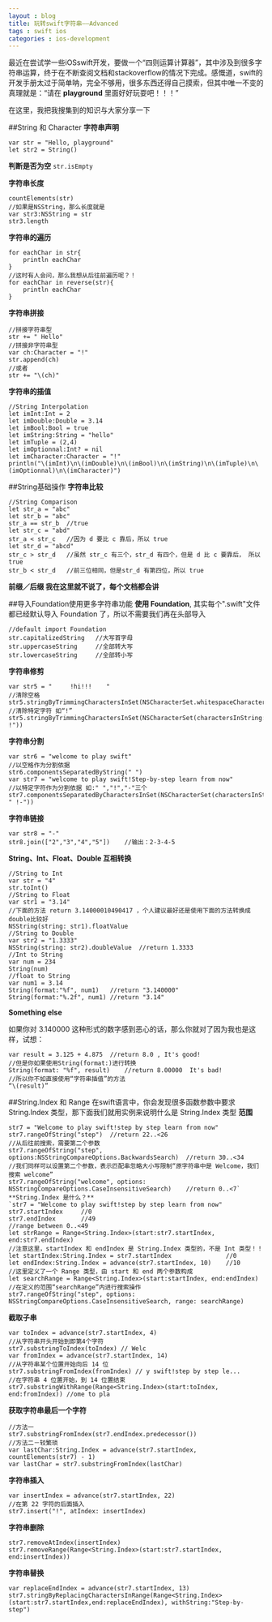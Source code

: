 ```yaml
---
layout : blog
title: 玩转swift字符串——Advanced
tags : swift ios
categories : ios-development
---
```

最近在尝试学一些iOSswift开发，要做一个“四则运算计算器”，其中涉及到很多字符串运算，终于在不断查阅文档和stackoverflow的情况下完成。感慨道，swift的开发手册太过于简单呐，完全不够用，很多东西还得自己摸索，但其中唯一不变的真理就是：“请在 **playground** 里面好好玩耍吧！！！”

在这里，我把我搜集到的知识与大家分享一下

##String 和 Character
**字符串声明**

    var str = "Hello, playground"
    let str2 = String()

**判断是否为空**
`str.isEmpty`

**字符串长度**

    countElements(str)
    //如果是NSString，那么长度就是
    var str3:NSString = str
    str3.length

**字符串的遍历**

    for eachChar in str{
    	println eachChar
    }
    //这时有人会问，那么我想从后往前遍历呢？！
    for eachChar in reverse(str){
    	println eachChar
    }

**字符串拼接**

    //拼接字符串型
    str += " Hello"
    //拼接非字符串型
    var ch:Character = "!"
    str.append(ch)
    //或者
    str += "\(ch)"

**字符串的插值**

    //String Interpolation
    let imInt:Int = 2
    let imDouble:Double = 3.14
    let imBool:Bool = true
    let imString:String = "hello"
    let imTuple = (2,4)
    let imOptionnal:Int? = nil
    let imCharacter:Character = "!"
    println("\(imInt)\n\(imDouble)\n\(imBool)\n\(imString)\n\(imTuple)\n\(imOptionnal)\n\(imCharacter)")

##String基础操作
**字符串比较**

    //String Comparison
    let str_a = "abc"
    let str_b = "abc"
    str_a == str_b	//true
    let str_c = "abd"
    str_a < str_c	//因为 d 要比 c 靠后，所以 true
    let str_d = "abcd"
    str_c > str_d	//虽然 str_c 有三个，str_d 有四个，但是 d 比 c 要靠后， 所以 true
    str_b < str_d	//前三位相同，但是str_d 有第四位，所以 true

**前缀／后缀 我在这里就不说了，每个文档都会讲**

##导入Foundation使用更多字符串功能
**使用 Foundation**, 其实每个".swift"文件都已经默认导入 Foundation 了，所以不需要我们再在头部导入

    //default import Foundation
    str.capitalizedString 	//大写首字母
    str.uppercaseString 	//全部转大写
    str.lowercaseString 	//全部转小写

**字符串修剪**

    var str5 = "     !hi!!!    "
    //清除空格
    str5.stringByTrimmingCharactersInSet(NSCharacterSet.whitespaceCharacterSet())
    //清除特定字符 如“!”
    str5.stringByTrimmingCharactersInSet(NSCharacterSet(charactersInString:" !"))

**字符串分割**

    var str6 = "welcome to play swift"
    //以空格作为分割依据
    str6.componentsSeparatedByString(" ")
    var str7 = "welcome to play swift!Step-by-step learn from now"
    //以特定字符作为分割依据 如:" ","!","-"三个
    str7.componentsSeparatedByCharactersInSet(NSCharacterSet(charactersInString: " !-"))

**字符串链接**

    var str8 = "-"
    str8.join(["2","3","4","5"])	//输出：2-3-4-5

**String、Int、Float、Double 互相转换**

    //String to Int
    var str = "4"
    str.toInt()
    //String to Float
    var str1 = "3.14"
    //下面的方法 return 3.14000010490417 ，个人建议最好还是使用下面的方法转换成double比较好
    NSString(string: str1).floatValue
    //String to Double
    var str2 = "1.3333"
    NSString(string: str2).doubleValue	//return 1.3333
    //Int to String
    var num = 234
    String(num)
    //float to String
    var num1 = 3.14
    String(format:"%f", num1)   //return "3.140000"
    String(format:"%.2f", num1) //return "3.14"

**Something else**

如果你对 3.140000 这种形式的数字感到恶心的话，那么你就对了因为我也是这样，试想：
    
    var result = 3.125 + 4.875 	//return 8.0 , It's good!
    //但是你如果使用String(format:)进行转换
    String(format: "%f", result) 	//return 8.00000  It's bad!
    //所以你不如直接使用“字符串插值”的方法
    “\(result)”

##String.Index 和 Range
在swift语言中，你会发现很多函数参数中要求 String.Index 类型，那下面我们就用实例来说明什么是 String.Index 类型
**范围**

    str7 = "Welcome to play swift!step by step learn from now"
    str7.rangeOfString("step")	//return 22..<26
    //从后往前搜索，需要第二个参数
    str7.rangeOfString("step", options:NSStringCompareOptions.BackwardsSearch)	//return 30..<34
    //我们同样可以设置第二个参数，表示匹配串忽略大小写限制“原字符串中是 Welcome，我们搜索 welcome”
    str7.rangeOfString("welcome", options: NSStringCompareOptions.CaseInsensitiveSearch)	//return 0..<7`
    **String.Index 是什么？**
    `str7 = "Welcome to play swift!step by step learn from now"
    str7.startIndex 	//0
    str7.endIndex 		//49
    //range between 0..<49
    let strRange = Range<String.Index>(start:str7.startIndex, end:str7.endIndex)
    //注意这里，startIndex 和 endIndex 是 String.Index 类型的，不是 Int 类型！！
    let startIndex:String.Index = str7.startIndex 				//0
    let endIndex:String.Index = advance(str7.startIndex, 10) 	//10
    //这里定义了一个 Range 类型，由 start 和 end 两个参数构成
    let searchRange = Range<String.Index>(start:startIndex, end:endIndex)
    //在定义的范围“searchRange”内进行搜索操作
    str7.rangeOfString("step", options: NSStringCompareOptions.CaseInsensitiveSearch, range: searchRange)

**截取子串**

    var toIndex = advance(str7.startIndex, 4)
    //从字符串开头开始到即第4个字符
    str7.substringToIndex(toIndex) // Welc
    var fromIndex = advance(str7.startIndex, 14)
    //从字符串某个位置开始向后 14 位
    str7.substringFromIndex(fromIndex) // y swift!step by step le...
    //在字符串 4 位置开始，到 14 位置结束
    str7.substringWithRange(Range<String.Index>(start:toIndex, end:fromIndex)) //ome to pla

**获取字符串最后一个字符**

    //方法一
    str7.substringFromIndex(str7.endIndex.predecessor())
    //方法二－较繁琐
    var lastChar:String.Index = advance(str7.startIndex, countElements(str7) - 1)
    var lastChar = str7.substringFromIndex(lastChar)

**字符串插入**

    var insertIndex = advance(str7.startIndex, 22)
    //在第 22 字符的后面插入
    str7.insert("!", atIndex: insertIndex)

**字符串删除**
    
    str7.removeAtIndex(insertIndex)
    str7.removeRange(Range<String.Index>(start:str7.startIndex, end:insertIndex))

**字符串替换**

    var replaceEndIndex = advance(str7.startIndex, 13)
    str7.stringByReplacingCharactersInRange(Range<String.Index>(start:str7.startIndex,end:replaceEndIndex), withString:"Step-by-step")